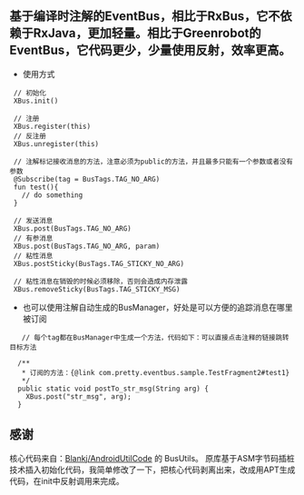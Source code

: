 ## 基于编译时注解的EventBus，相比于RxBus，它不依赖于RxJava，更加轻量。相比于Greenrobot的EventBus，它代码更少，少量使用反射，效率更高。

* 使用方式
```
 // 初始化
 XBus.init()

 // 注册
 XBus.register(this)
 // 反注册
 XBus.unregister(this)

 // 注解标记接收消息的方法，注意必须为public的方法，并且最多只能有一个参数或者没有参数
 @Subscribe(tag = BusTags.TAG_NO_ARG)
 fun test(){
   // do something
 }

 // 发送消息
 XBus.post(BusTags.TAG_NO_ARG)
 // 有参消息
 XBus.post(BusTags.TAG_NO_ARG, param)
 // 粘性消息
 XBus.postSticky(BusTags.TAG_STICKY_NO_ARG)

 // 粘性消息在销毁的时候必须移除，否则会造成内存泄露
 XBus.removeSticky(BusTags.TAG_STICKY_MSG)

```
* 也可以使用注解自动生成的BusManager，好处是可以方便的追踪消息在哪里被订阅
```
   // 每个tag都在BusManager中生成一个方法，代码如下：可以直接点击注释的链接跳转目标方法

  /**
   * 订阅的方法：{@link com.pretty.eventbus.sample.TestFragment2#test1}
   */
  public static void postTo_str_msg(String arg) {
    XBus.post("str_msg", arg);
  }

```

## 感谢
核心代码来自：[Blankj/AndroidUtilCode](https://github.com/Blankj/AndroidUtilCode) 的 BusUtils。
原库基于ASM字节码插桩技术插入初始化代码，我简单修改了一下，把核心代码剥离出来，改成用APT生成代码，在init中反射调用来完成。
